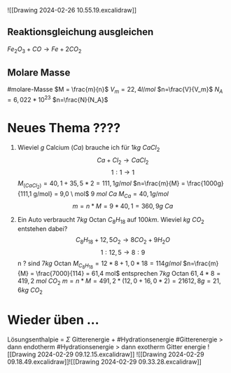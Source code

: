 ![[Drawing 2024-02-26 10.55.19.excalidraw]]
## Reaktionsgleichung ausgleichen
$Fe_2 O_3 + CO → Fe + 2CO_2$
## Molare Masse
#molare-Masse 
$M = \frac{m}{n}$
$V_m = 22,4 l/mol$           $n=\frac{V}{V_m}$
$N_A = 6,022*10^23$       $n=\frac{N}{N_A}$

# Neues Thema ????
1) Wieviel $g$ Calcium ($Ca$) brauche ich für $1kg \ CaCl_2$
$$Ca + Cl_2 → CaCl_2$$
$$1 : 1 → 1$$
$M_{(CaCl_2)} = 40,1 + 35,5 * 2 = 111,1 g / mol$
$n=\frac{m}{M} = \frac{1000g}{111,1 g/mol} = 9,0 \ mol$
$9 \ mol  \ Ca$      $M_{Ca} = 40,1g/mol$
$$m = n * M = 9*40,1 = 360,9g \ Ca$$

2) Ein Auto verbraucht $7kg$ Octan $C_8 H_{18}$ auf $100km$. Wieviel $kg \ CO_2$ entstehen dabei?
$$C_8 H_{18} + 12,5O_2 → 8CO_2 + 9H_2O$$
$$1 : 12,5 → 8 : 9$$
n ? sind $7kg$ Octan
$M_{C_8H_18} = 12 * 8 + 1,0 * 18 = 114g / mol$
$n=\frac{m}{M} = \frac{7000}{114} = 61,4 mol$ entsprechen $7kg$ Octan
$61,4 * 8 = 419,2 \ mol \ CO_2$
$m = n *M = 491,2 * (12,0 + 16,0 *2) = 21612,8g = 21,6kg \ CO_2$

# Wieder üben ...
Lösungsenthalpie = $\Sigma$ Gitterenergie + #Hydrationsenergie
#Gitterenergie > dann endotherm
#Hydrationsenergie > dann exotherm
Gitter energie
![[Drawing 2024-02-29 09.12.15.excalidraw]]
![[Drawing 2024-02-29 09.18.49.excalidraw]]![[Drawing 2024-02-29 09.33.28.excalidraw]]
